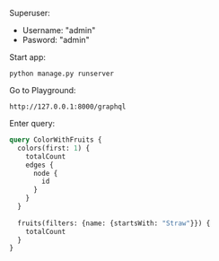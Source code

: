 Superuser:
- Username: "admin"
- Pasword: "admin"

Start app:
```
python manage.py runserver 
```

Go to Playground:
```
http://127.0.0.1:8000/graphql
```

Enter query:
```graphql
query ColorWithFruits {
  colors(first: 1) {
    totalCount
    edges {
      node {
        id
      }
    }
  }
  
  fruits(filters: {name: {startsWith: "Straw"}}) {
    totalCount
  }
}
```